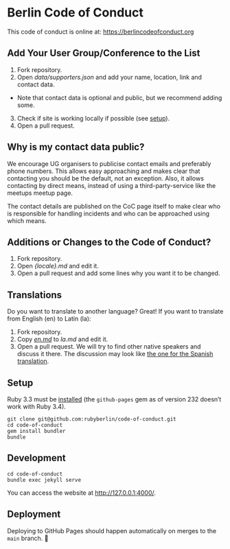 Berlin Code of Conduct
======================

This code of conduct is online at: https://berlincodeofconduct.org

Add Your User Group/Conference to the List
------------------------------------------

1. Fork repository.
2. Open *data/supporters.json* and add your name, location,
link and contact data.
  - Note that contact data is optional and public, but we recommend adding some.
3. Check if site is working locally if possible (see [setup](#setup)).
4. Open a pull request.

Why is my contact data public?
------------------------------

We encourage UG organisers to publicise contact emails and preferably phone numbers. This allows easy approaching and makes clear that contacting you should be the default, not an exception. Also, it allows contacting by direct means, instead of using a third-party-service like the meetups meetup page.

The contact details are published on the CoC page itself to make clear who is responsible for handling incidents and who can be approached using which means.

Additions or Changes to the Code of Conduct?
--------------------------------------------

1. Fork repository.
2. Open *{locale}.md* and edit it.
3. Open a pull request and add some lines why you want it to be changed.


Translations
------------

Do you want to translate to another language? Great! If you want to translate from English (en) to Latin (la):

1. Fork repository.
2. Copy [*en.md*](https://github.com/rubyberlin/code-of-conduct/blob/main/en.md) to *la.md* and edit it.
3. Open a pull request. We will try to find other native speakers and discuss it there. The discussion may look like [the one for the Spanish translation](https://github.com/rubyberlin/code-of-conduct/pull/23).


Setup
-----

Ruby 3.3 must be [installed](https://www.ruby-lang.org/en/downloads/) (the `github-pages` gem as of version 232 doesn’t work with Ruby 3.4).

    git clone git@github.com:rubyberlin/code-of-conduct.git
    cd code-of-conduct
    gem install bundler
    bundle


Development
-----------

    cd code-of-conduct
    bundle exec jekyll serve

You can access the website at <http://127.0.0.1:4000/>.


Deployment
----------

Deploying to GitHub Pages should happen automatically on merges to the `main` branch. 🤞
